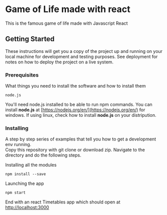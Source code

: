 # Game of Life made with react

This is the famous game of life made with Javascript React</br>


## Getting Started

These instructions will get you a copy of the project up and running on your local machine for development and testing purposes. See deployment for notes on how to deploy the project on a live system.</br>

### Prerequisites

What things you need to install the software and how to install them

```
node.js
```
You'll need node.js installed to be able to run npm commands. You can install **node.js** at [https://nodejs.org/en/](https://nodejs.org/en/) for windows. If using linux, check how to install **node.js** on your distripution.

### Installing

A step by step series of examples that tell you how to get a development env running.</br>
Copy this repository with git clone or download zip. Navigate to the directory and do the following steps.</br>

Installing all the modules

```
npm install --save
```

Launching the app

```
npm start
```

End with an react Timetables app which should open at [http://localhost:3000](http://localhost:3000)